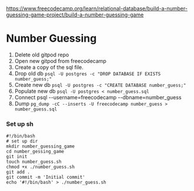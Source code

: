 https://www.freecodecamp.org/learn/relational-database/build-a-number-guessing-game-project/build-a-number-guessing-game

# Number Guessing

1. Delete old gitpod repo
2. Open new gitpod from freecodecamp
3. Create a copy of the sql file.
4. Drop old db
   `psql -U postgres -c "DROP DATABASE IF EXISTS number_guess;"`
6. Create new db
   `psql -U postgres -c "CREATE DATABASE number_guess;"`
8. Populate new db
   `psql -U postgres < number_guess.sql`
10. Connect psql --username=freecodecamp --dbname=number_guess
11. Dump `pg_dump -cC --inserts -U freecodecamp number_guess > number_guess.sql`

### Set up sh

```
#!/bin/bash
# set up dir
mkdir number_guessing_game
cd number_gessing_game
git init
touch number_guess.sh
chmod +x ./number_guess.sh
git add .
git commit -m 'Initial commit'
echo '#!/bin/bash' > ./number_guess.sh
```

```
